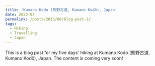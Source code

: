 ```yaml
---
title: 'Kumano Kodo (熊野古道, Kumano Kodō), Japan'
date: 2023-04
permalink: /posts/2013/08/blog-post-2/
tags:
  - Hiking 
  - Travelling 
  - Japan
---
```


This is a blog post for my five days' hiking at Kumano Kodo (熊野古道, Kumano Kodō), Japan. The content is coming very soon!

